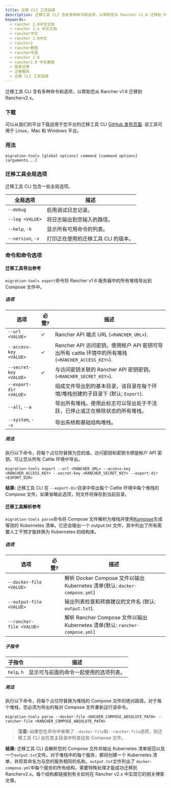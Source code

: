```yaml
---
title: 迁移 CLI 工具指南
description: 迁移工具 CLI 含有多种命令和选项，以帮助您从 Rancher v1.6 迁移到 Rancherv2.x。
keywords:
  - rancher 2.0中文文档
  - rancher 2.x 中文文档
  - rancher中文
  - rancher 2.0中文
  - rancher2
  - rancher教程
  - rancher中国
  - rancher 2.0
  - rancher2.0 中文教程
  - 版本迁移
  - 迁移服务
  - 迁移 CLI 工具指南
---
```


迁移工具 CLI 含有多种命令和选项，以帮助您从 Rancher v1.6 迁移到 Rancherv2.x。

### 下载

可以从我们的平台下载适用于您平台的迁移工具 CLI [GitHub 发布页面](https://github.com/rancher/migration-tools/releases). 该工具可用于 Linux，Mac 和 Windows 平台。

### 用法

```
migration-tools [global options] command [command options] [arguments...]
```

### 迁移工具全局选项

迁移工具 CLI 包含一些全局选项。

| 全局选项          | 描述                                |
| ----------------- | ----------------------------------- |
| `--debug`         | 启用调试日志记录。                  |
| `--log <VALUE>`   | 将日志输出到您输入的路径。          |
| `--help`, `-h`    | 显示所有可用命令的列表。            |
| `--version`, `-v` | 打印正在使用的迁移工具 CLI 的版本。 |

### 命令和命令选项

#### 迁移工具导出参考

`migration-tools export`命令将 Rancher v1.6 服务器中的所有堆栈导出到 Compose 文件中。

##### 选项

| 选项                   | 必需? | 描述                                                                                                |
| ---------------------- | ----- | --------------------------------------------------------------------------------------------------- |
| `--url <VALUE>`        | ✓     | Rancher API 端点 URL (`<RANCHER_URL>`).                                                             |
| `--access-key <VALUE>` | ✓     | Rancher API 访问密钥。使用帐户 API 密钥可导出所有 cattle 环境中的所有堆栈 (`<RANCHER_ACCESS_KEY>`). |
| `--secret-key <VALUE>` | ✓     | 与访问密钥关联的 Rancher API 密钥密钥。(`<RANCHER_SECRET_KEY>`).                                    |
| `--export-dir <VALUE>` |       | 组成文件导出到的基本目录，该目录在每个环境/堆栈创建的子目录下 (默认: `Export`).                     |
| `--all`, `--a`         |       | 导出所有堆栈。使用此标志可以导出处于不活跃，已停止或正在移除状态的所有堆栈。                        |
| `--system`, `--s`      |       | 导出系统和基础结构堆栈。                                                                            |

##### 用法

执行以下命令，将每个占位符替换为您的值。访问密钥和密钥令牌是帐户 API 密钥，可让您从所有 Cattle 环境中导出。

```
migration-tools export --url <RANCHER_URL> --access-key <RANCHER_ACCESS_KEY> --secret-key <RANCHER_SECRET_KEY> --export-dir <EXPORT_DIR>
```

**结果:** 迁移工具 CLI 在 `--export-dir`目录中导出每个 Cattle 环境中每个堆栈的 Compose 文件。如果省略此选项，则文件将保存到当前目录。

#### 迁移工具解析参考

`migration-tools parse`命令将 Compose 文件解析为堆栈并使用[Kompose](https://github.com/kubernetes/kompose)生成等效的 Kubernetes 清单。它还会输出一个 output.txt 文件，其中列出了所有需要人工干预才能转换为 Kubernetes 的结构体。

##### 选项

| 选项                     | 必需? | 描述                                                                         |
| ------------------------ | ----- | ---------------------------------------------------------------------------- |
| `--docker-file <VALUE>`  |       | 解析 Docker Compose 文件以输出 Kubernetes 清单(默认: `docker-compose.yml`)   |
| `--output-file <VALUE>`  |       | 输出列表检查和转换建议的文件名 (默认: `output.txt`).                         |
| `--rancher-file <VALUE>` |       | 解析 Rancher Compose 文件以输出 Kubernetes 清单(默认: `rancher-compose.yml`) |

##### 子指令

| 子指令      | 描述                                   |
| ----------- | -------------------------------------- |
| `help`, `h` | 显示可与前面的命令一起使用的选项列表。 |

##### 用法

执行以下命令，将每个占位符替换为堆栈的 Compose 文件的绝对路径。对于每个堆栈，您必须为导出的每对 Compose 文件重新运行该命令。

```
migration-tools parse --docker-file <DOCKER_COMPOSE_ABSOLUTE_PATH> --rancher-file <RANCHER_COMPOSE_ABSOLUTE_PATH>
```

> **注意:** 如果您在命令中省略了`--docker-file`和`--rancher-file`选项，则迁移工具 CLI 会在其主目录中检查这些 Compose 文件。

**结果:** 迁移工具 CLI 会解析您的 Compose 文件并输出 Kubernetes 清单规范以及一个`output.txt`文件。对于堆栈中的每个服务，都将创建一个 Kubernetes 清单，并将其命名为与您的服务相同的名称。`output.txt`文件列出了 `docker-compose.yml`中每个服务的所有结构，需要特殊处理才能成功迁移到 Rancherv2.x。每个结构都链接到有关如何在 Rancher v2.x 中实现它的相关博客文章。
